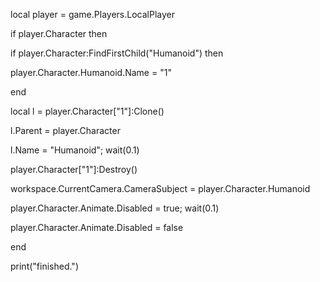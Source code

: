 local player = game.Players.LocalPlayer

if player.Character then

if player.Character:FindFirstChild("Humanoid") then

player.Character.Humanoid.Name = "1"

end

local l = player.Character["1"]:Clone()

l.Parent = player.Character

l.Name = "Humanoid"; wait(0.1)

player.Character["1"]:Destroy()

workspace.CurrentCamera.CameraSubject = player.Character.Humanoid

player.Character.Animate.Disabled = true; wait(0.1)

player.Character.Animate.Disabled = false

end

print("finished.")
